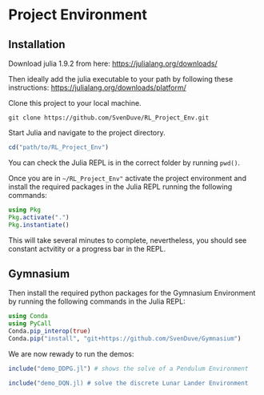 # Project Environment

## Installation

Download julia 1.9.2 from here: https://julialang.org/downloads/

Then ideally add the julia executable to your path by following these instructions: https://julialang.org/downloads/platform/

Clone this project to your local machine.

```
git clone https://github.com/SvenDuve/RL_Project_Env.git
```

Start Julia and navigate to the project directory.

```julia
cd("path/to/RL_Project_Env")
``` 

You can check the Julia REPL is in the correct folder by running ```pwd()```.

Once you are in ```~/RL_Project_Env"``` activate the project environment and install the required packages in the Julia REPL running the following commands:

```julia
using Pkg
Pkg.activate(".")
Pkg.instantiate()
```

This will take several minutes to complete, nevertheless, you should see constant actvitity or a progress bar in the REPL.

## Gymnasium

Then install the required python packages for the Gymnasium Environment by running the following commands in the Julia REPL:

```julia
using Conda
using PyCall
Conda.pip_interop(true)
Conda.pip("install", "git+https://github.com/SvenDuve/Gymnasium")
```

We are now rewady to run the demos:

```julia
include("demo_DDPG.jl") # shows the solve of a Pendulum Environment
```

```julia 
include("demo_DQN.jl) # solve the discrete Lunar Lander Environment
```

